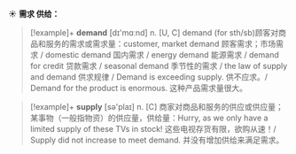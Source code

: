 ☀ <span class="category">**需求 供给：**</span>
>[!example]+ <span class="vocabulary">**demand**</span> [dɪ'mɑːnd] 
> <span class="definition">n. [U, C] demand (for sth/sb)顾客对商品和服务的需求或需求量：</span>customer, market demand 顾客需求；市场需求 / domestic demand 国内需求 / energy demand 能源需求 / demand for credit 贷款需求 / seasonal demand 季节性的需求 / the law of supply and demand 供求规律 / Demand is exceeding supply. 供不应求。/ Demand for the product is enormous. 这种产品需求量很大。

>[!example]+ <span class="vocabulary">**supply**</span> [sə'plaɪ] 
> <span class="definition">n. [C] 商家对商品和服务的供应或供应量；某事物（一般指物资）的供应量，供给量：</span>Hurry, as we only have a limited supply of these TVs in stock! 这些电视存货有限，欲购从速！/ Supply did not increase to meet demand. 并没有增加供给来满足需求。
